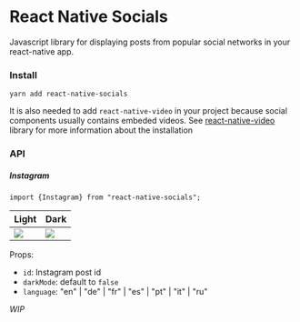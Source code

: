 # React Native Socials

Javascript library for displaying posts from popular social networks in your react-native app.

### Install

```
yarn add react-native-socials
```

It is also needed to add `react-native-video` in your project because social components usually contains embeded videos. See [react-native-video](https://github.com/react-native-community/react-native-video) library for more information about the installation

### API

##### Instagram

```
import {Instagram} from "react-native-socials";
```

| Light | Dark |
| --- | --- |
|<image src="https://github.com/PierreCapo/react-native-socials/raw/master/screenshot_instagram.png" />|<image src="https://github.com/PierreCapo/react-native-socials/raw/master/screenshot_instagram_dark.png" />|

Props:

- `id`: Instagram post id
- `darkMode`: default to `false`
- `language`: "en" | "de" | "fr" | "es" | "pt" | "it" | "ru"

_WIP_
